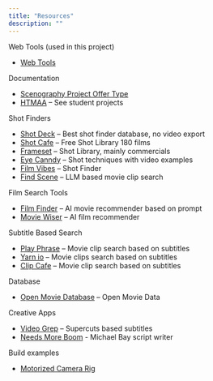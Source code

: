 ```yaml
---
title: "Resources"
description: ""
---
```


Web Tools (used in this project)
* [Web Tools](/git-recap)

Documentation
* [Scenography Project Offer Type](https://docs.google.com/document/d/1sDBkE7SMr0mNzVs3LuPPQbJm1-xO4hqjgdtbWPR451I/edit?usp=sharing)
* [HTMAA](https://fab.cba.mit.edu/classes/863.22/index.html) – See student projects

Shot Finders
* [Shot Deck](https://shotdeck.com/) – Best shot finder database, no video export
* [Shot Cafe](https://shot.cafe/) – Free Shot Library 180 films
* [Frameset](https://frameset.app/stills) – Shot Library, mainly commercials
* [Eye Canndy](https://eyecannndy.com/) – Shot techniques with video examples
* [Film Vibes](https://filmvibes.io/) – Shot Finder
* [Find Scene](https://find-scene.com/app) – LLM based movie clip search

Film Search Tools
* [Film Finder](https://filmfinder.ai/) – AI movie recommender based on prompt
* [Movie Wiser](https://moviewiser.com/ch/ask) – AI film recommender

Subtitle Based Search
* [Play Phrase](https://www.playphrase.me) – Movie clip search based on subtitles
* [Yarn io](https://getyarn.io/) – Movie clips search based on subtitles
* [Clip Cafe](https://clip.cafe/) – Movie clip search based on subtitles

Database
* [Open Movie Database](https://www.omdbapi.com/) – Open Movie Data

Creative Apps
* [Video Grep](https://antiboredom.github.io/videogrep/) – Supercuts based subtitles
* [Needs More Boom](https://needsmoreboom.com/) - Michael Bay script writer

Build examples
* [Motorized Camera Rig](https://www.instructables.com/Make-a-Motorised-Pan-and-Rotate-Camera-Slider/)


